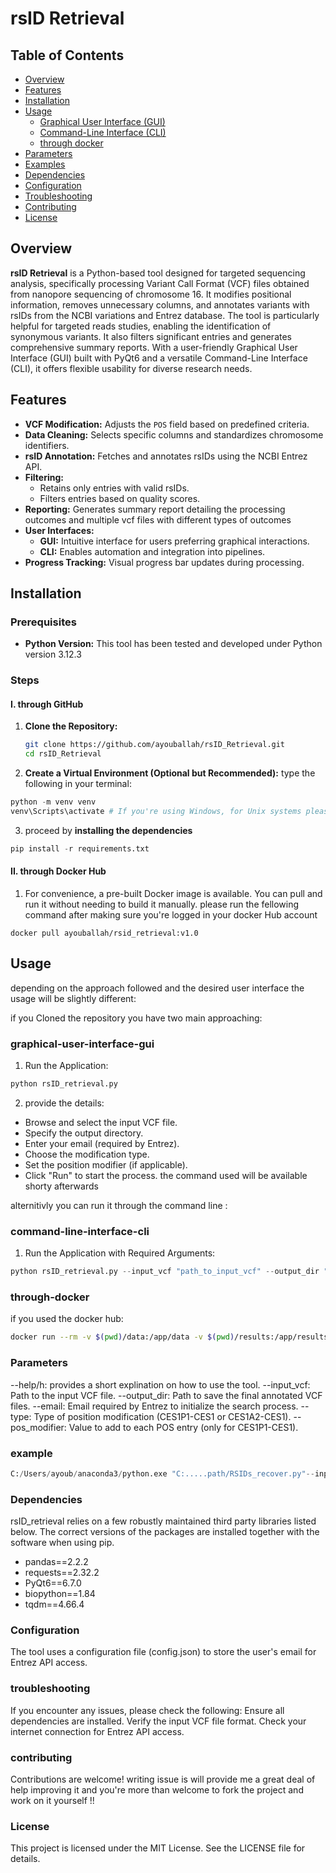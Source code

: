 # rsID Retrieval

## Table of Contents
- [Overview](#overview)
- [Features](#features)
- [Installation](#installation)
- [Usage](#usage)
  - [Graphical User Interface (GUI)](#graphical-user-interface-gui)
  - [Command-Line Interface (CLI)](#command-line-interface-cli)
  - [through docker](#through-docker)
- [Parameters](#parameters)
- [Examples](#example)
- [Dependencies](#dependencies)
- [Configuration](#configuration)
- [Troubleshooting](#troubleshooting)
- [Contributing](#contributing)
- [License](#license)
## Overview
**rsID Retrieval** is a Python-based tool designed for targeted sequencing analysis, specifically processing Variant Call Format (VCF) files obtained from nanopore sequencing of chromosome 16. It modifies positional information, removes unnecessary columns, and annotates variants with rsIDs from the NCBI variations and Entrez database. The tool is particularly helpful for targeted reads studies, enabling  the identification of synonymous variants. It also filters significant entries and generates comprehensive summary reports. With a user-friendly Graphical User Interface (GUI) built with PyQt6 and a versatile Command-Line Interface (CLI), it offers flexible usability for diverse research needs.

## Features

- **VCF Modification:** Adjusts the `POS` field based on predefined criteria.
- **Data Cleaning:** Selects specific columns and standardizes chromosome identifiers.
- **rsID Annotation:** Fetches and annotates rsIDs using the NCBI Entrez API.
- **Filtering:** 
  - Retains only entries with valid rsIDs.
  - Filters entries based on quality scores.
- **Reporting:** Generates summary report detailing the processing outcomes and multiple vcf files with different types of outcomes 
- **User Interfaces:**
  - **GUI:** Intuitive interface for users preferring graphical interactions.
  - **CLI:** Enables automation and integration into pipelines.
- **Progress Tracking:** Visual progress bar updates during processing.

## Installation

### Prerequisites
- **Python Version:** This tool has been tested and developed under Python version 3.12.3 

### Steps
#### I. through GitHub
1. **Clone the Repository:**
   ```bash
   git clone https://github.com/ayouballah/rsID_Retrieval.git 
   cd rsID_Retrieval 
   ```
2. **Create a Virtual Environment (Optional but Recommended):**
type the following in your terminal:
```python
python -m venv venv
venv\Scripts\activate # If you're using Windows, for Unix systems please use (source venv/bin/activate)
```
3. proceed by **installing the dependencies**
```Python
pip install -r requirements.txt
```
#### II. through Docker Hub

1. For convenience, a pre-built Docker image is available. You can pull and run it without needing to build it manually.
please run the fellowing command after making sure you're logged in your docker Hub account 
```
docker pull ayouballah/rsid_retrieval:v1.0
```

## Usage   
depending on the approach followed and the desired user interface the usage will be slightly different:

if you Cloned the repository you have two main approaching:

### graphical-user-interface-gui
1. Run the Application:
```python
python rsID_retrieval.py
```
2. provide the details:
- Browse and select the input VCF file.
- Specify the output directory.
- Enter your email (required by Entrez).
- Choose the modification type.
- Set the position modifier (if applicable).
- Click "Run" to start the process.
the command used will be available shorty afterwards

alternitivly you can run it through the command line :
### command-line-interface-cli
1. Run the Application with Required Arguments:
```python
python rsID_retrieval.py --input_vcf "path_to_input_vcf" --output_dir "path_to_output_dir" --email "your_email" --type modification_type --pos_modifier value
```

### through-docker 
if you used the docker hub:

```bash
docker run --rm -v $(pwd)/data:/app/data -v $(pwd)/results:/app/results rsid_retrieval --input_vcf "data/input.vcf" --output_dir "results" --email "your_email@example.com" --type CES1P1/CES1A2-CES1 --pos_modifier 55758218
```
### Parameters
--help/h: provides a short explination on how to use the tool.
--input_vcf: Path to the input VCF file.
--output_dir: Path to save the final annotated VCF files.
--email: Email required by Entrez to initialize the search process.
--type: Type of position modification (CES1P1-CES1 or CES1A2-CES1).
--pos_modifier: Value to add to each POS entry (only for CES1P1-CES1).

### example
```python
C:/Users/ayoub/anaconda3/python.exe "C:.....path/RSIDs_recover.py"--input_vcf "c:...../S8 Ces1p1 Ces1.vcf" --output_dir "c:..../stuff" --type CES1P1-CES1 --email "gmail.com" --pos_modifier 55758218
```
### Dependencies
rsID_retrieval relies on a few robustly maintained third party libraries listed below. The correct versions of the packages are installed together with the software when using pip.
- pandas==2.2.2
- requests==2.32.2
- PyQt6==6.7.0
- biopython==1.84
- tqdm==4.66.4
### Configuration
The tool uses a configuration file (config.json) to store the user's email for Entrez API access.


### troubleshooting 
If you encounter any issues, please check the following:
Ensure all dependencies are installed.
Verify the input VCF file format.
Check your internet connection for Entrez API access.


### contributing 
Contributions are welcome! writing issue is will provide me a great deal of help improving it and you're more than welcome to fork the project and work on it yourself !!


### License
This project is licensed under the MIT License. See the LICENSE file for details.
